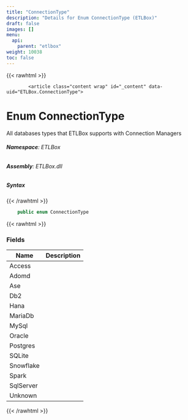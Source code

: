 ```yaml
---
title: "ConnectionType"
description: "Details for Enum ConnectionType (ETLBox)"
draft: false
images: []
menu:
  api:
    parent: "etlbox"
weight: 10038
toc: false
---
```


{{< rawhtml >}}

            <article class="content wrap" id="_content" data-uid="ETLBox.ConnectionType">
  <h1 id="ETLBox_ConnectionType" data-uid="ETLBox.ConnectionType" class="text-break">Enum ConnectionType</h1>
  <div class="markdown level0 summary"><p>All databases types that ETLBox supports with Connection Managers</p>
</div>
  <div class="markdown level0 conceptual"></div>
<h6><strong>Namespace</strong>: ETLBox</h6>
  <h6><strong>Assembly</strong>: ETLBox.dll</h6>
  <h5 id="ETLBox_ConnectionType_syntax">Syntax</h5>
{{< /rawhtml >}}

```C#
    public enum ConnectionType
```

{{< rawhtml >}}
  <h3 id="fields">Fields
</h3>
  <table class="table table-bordered table-condensed">
    <thead>
      <tr>
        <th>Name</th>
        <th>Description</th>
      </tr>
    <thead>
    </thead></thead><tbody>
      <tr>
        <td id="ETLBox_ConnectionType_Access">Access</td>
        <td></td>
      </tr>
      <tr>
        <td id="ETLBox_ConnectionType_Adomd">Adomd</td>
        <td></td>
      </tr>
      <tr>
        <td id="ETLBox_ConnectionType_Ase">Ase</td>
        <td></td>
      </tr>
      <tr>
        <td id="ETLBox_ConnectionType_Db2">Db2</td>
        <td></td>
      </tr>
      <tr>
        <td id="ETLBox_ConnectionType_Hana">Hana</td>
        <td></td>
      </tr>
      <tr>
        <td id="ETLBox_ConnectionType_MariaDb">MariaDb</td>
        <td></td>
      </tr>
      <tr>
        <td id="ETLBox_ConnectionType_MySql">MySql</td>
        <td></td>
      </tr>
      <tr>
        <td id="ETLBox_ConnectionType_Oracle">Oracle</td>
        <td></td>
      </tr>
      <tr>
        <td id="ETLBox_ConnectionType_Postgres">Postgres</td>
        <td></td>
      </tr>
      <tr>
        <td id="ETLBox_ConnectionType_SQLite">SQLite</td>
        <td></td>
      </tr>
      <tr>
        <td id="ETLBox_ConnectionType_Snowflake">Snowflake</td>
        <td></td>
      </tr>
      <tr>
        <td id="ETLBox_ConnectionType_Spark">Spark</td>
        <td></td>
      </tr>
      <tr>
        <td id="ETLBox_ConnectionType_SqlServer">SqlServer</td>
        <td></td>
      </tr>
      <tr>
        <td id="ETLBox_ConnectionType_Unknown">Unknown</td>
        <td></td>
      </tr>
    </tbody>
  </table>

{{< /rawhtml >}}
